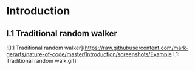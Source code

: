 # Introduction

## I.1 Traditional random walker
![I.1 Traditional random walker](https://raw.githubusercontent.com/mark-gerarts/nature-of-code/master/Introduction/screenshots/Example I.1: Traditional random walk.gif)
